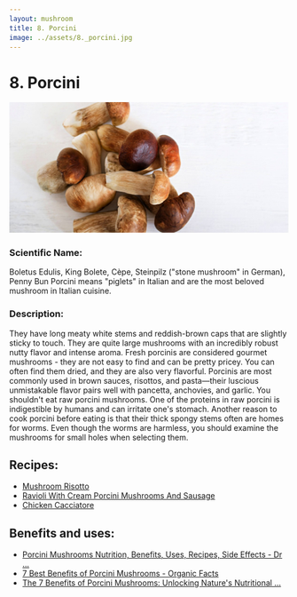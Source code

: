 ```yaml
---
layout: mushroom
title: 8. Porcini
image: ../assets/8._porcini.jpg
---
```


# 8. Porcini

![8. Porcini](../assets/8._porcini.jpg)

### Scientific Name:
Boletus Edulis, King Bolete, Cèpe, Steinpilz ("stone mushroom" in German), Penny Bun Porcini means "piglets" in Italian and are the most beloved mushroom in Italian cuisine.

### Description:
They have long meaty white stems and reddish-brown caps that are slightly sticky to touch. They are quite large mushrooms with an incredibly robust nutty flavor and intense aroma. Fresh porcinis are considered gourmet mushrooms - they are not easy to find and can be pretty pricey. You can often find them dried, and they are also very flavorful. Porcinis are most commonly used in brown sauces, risottos, and pasta—their luscious unmistakable flavor pairs well with pancetta, anchovies, and garlic. You shouldn't eat raw porcini mushrooms. One of the proteins in raw porcini is indigestible by humans and can irritate one's stomach. Another reason to cook porcini before eating is that their thick spongy stems often are homes for worms. Even though the worms are harmless, you should examine the mushrooms for small holes when selecting them.

## Recipes:
- [Mushroom Risotto](https://www.sidechef.com/de/recipes/9733/mushroom_risotto/)
- [Ravioli With Cream Porcini Mushrooms And Sausage](https://www.sidechef.com/de/recipes/5123/ravioli_with_cream_porcini_mushrooms_and_sausage/)
- [Chicken Cacciatore](https://www.sidechef.com/de/recipes/10111/chicken_cacciatore/)

## Benefits and uses:
- [Porcini Mushrooms Nutrition, Benefits, Uses, Recipes, Side Effects - Dr ...](https://draxe.com/nutrition/porcini-mushrooms/)
- [7 Best Benefits of Porcini Mushrooms - Organic Facts](https://www.organicfacts.net/porcini-mushrooms.html)
- [The 7 Benefits of Porcini Mushrooms: Unlocking Nature's Nutritional ...](https://mushroomgood.com/the-7-benefit-porcini-mushrooms/)
